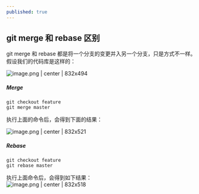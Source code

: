 ```yaml
---
published: true
---
```

## git merge 和 rebase 区别
git merge 和 rebase 都是将一个分支的变更并入另一个分支，只是方式不一样。假设我们的代码库是这样的：

![image.png | center | 832x494](https://lark-assets-prod.oss-cn-hangzhou.aliyuncs.com/2018/png/f3b23df7-71f3-4663-86cd-da518d44cc71.png)
##### Merge
```
git checkout feature
git merge master
```

执行上面的命令后，会得到下面的结果：

![image.png | center | 832x521](https://lark-assets-prod.oss-cn-hangzhou.aliyuncs.com/2018/png/99914f75-f280-4c76-88af-1ab31869f749.png)

##### Rebase
```
git checkout feature
git rebase master
```

执行上面命令后，会得到如下结果：
[  
](http://wiki.tonghs.com/?attachment_id=188)
![image.png | center | 832x518](https://lark-assets-prod.oss-cn-hangzhou.aliyuncs.com/2018/png/652b5265-a374-4036-a99f-434480e8f82f.png)
